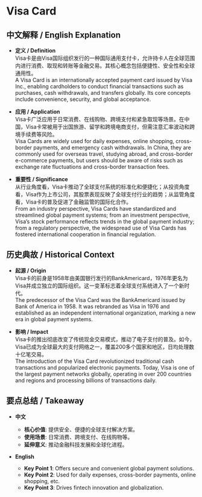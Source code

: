 # Visa Card

## 中文解释 / English Explanation

* **定义 / Definition**  
  Visa卡是由Visa国际组织发行的一种国际通用支付卡，允许持卡人在全球范围内进行消费、取现和转账等金融交易。其核心概念包括便捷性、安全性和全球通用性。  
  A Visa Card is an internationally accepted payment card issued by Visa Inc., enabling cardholders to conduct financial transactions such as purchases, cash withdrawals, and transfers globally. Its core concepts include convenience, security, and global acceptance.

* **应用 / Application**  
  Visa卡广泛应用于日常消费、在线购物、跨境支付和紧急取现等场景。在中国，Visa卡常被用于出国旅游、留学和跨境电商支付，但需注意汇率波动和跨境手续费等风险。  
  Visa Cards are widely used for daily expenses, online shopping, cross-border payments, and emergency cash withdrawals. In China, they are commonly used for overseas travel, studying abroad, and cross-border e-commerce payments, but users should be aware of risks such as exchange rate fluctuations and cross-border transaction fees.

* **重要性 / Significance**  
  从行业角度看，Visa卡推动了全球支付系统的标准化和便捷化；从投资角度看，Visa作为上市公司，其股票表现反映了全球支付行业的趋势；从监管角度看，Visa卡的普及促进了金融监管的国际化合作。  
  From an industry perspective, Visa Cards have standardized and streamlined global payment systems; from an investment perspective, Visa’s stock performance reflects trends in the global payment industry; from a regulatory perspective, the widespread use of Visa Cards has fostered international cooperation in financial regulation.

## 历史典故 / Historical Context

* **起源 / Origin**  
  Visa卡的前身是1958年由美国银行发行的BankAmericard，1976年更名为Visa并成立独立的国际组织。这一变革标志着全球支付系统进入了一个新时代。  
  The predecessor of the Visa Card was the BankAmericard issued by Bank of America in 1958. It was rebranded as Visa in 1976 and established as an independent international organization, marking a new era in global payment systems.

* **影响 / Impact**  
  Visa卡的推出彻底改变了传统现金交易模式，推动了电子支付的普及。如今，Visa已成为全球最大的支付网络之一，覆盖200多个国家和地区，日均处理数十亿笔交易。  
  The introduction of the Visa Card revolutionized traditional cash transactions and popularized electronic payments. Today, Visa is one of the largest payment networks globally, operating in over 200 countries and regions and processing billions of transactions daily.

## 要点总结 / Takeaway

* **中文**  
  - **核心价值**: 提供安全、便捷的全球支付解决方案。  
  - **使用场景**: 日常消费、跨境支付、在线购物等。  
  - **延伸意义**: 推动金融科技发展和全球化进程。

* **English**  
  - **Key Point 1**: Offers secure and convenient global payment solutions.  
  - **Key Point 2**: Used for daily expenses, cross-border payments, online shopping, etc.  
  - **Key Point 3**: Drives fintech innovation and globalization.